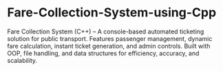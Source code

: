# Fare-Collection-System-using-Cpp
Fare Collection System (C++) – A console-based automated ticketing solution for public transport. Features passenger management, dynamic fare calculation, instant ticket generation, and admin controls. Built with OOP, file handling, and data structures for efficiency, accuracy, and scalability.  
